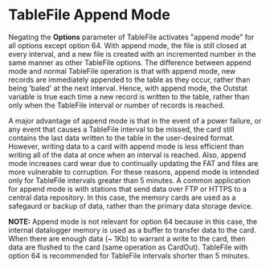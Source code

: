 # TableFile Append Mode

Negating the **Options** parameter of TableFile activates "append mode" for all options except option 64. With append mode, the file is still closed at every interval, and a new file is created with an incremented number in the same manner as other TableFile options. The difference between append mode and normal TableFile operation is that with append mode, new records are immediately appended to the table as they occur, rather than being 'baled' at the next interval. Hence, with append mode, the Outstat variable is true each time a new record is written to the table, rather than only when the TableFile interval or number of records is reached.

A major advantage of append mode is that in the event of a power failure, or any event that causes a TableFile interval to be missed, the card still contains the last data written to the table in the user-desired format. However, writing data to a card with append mode is less efficient than writing all of the data at once when an interval is reached. Also, append mode increases card wear due to continually updating the FAT and files are more vulnerable to corruption. For these reasons, append mode is intended only for TableFile intervals greater than 5 minutes. A common application for append mode is with stations that send data over FTP or HTTPS to a central data repository. In this case, the memory cards are used as a safegaurd or backup of data, rather than the primary data storage device.

**NOTE:** Append mode is not relevant for option 64 because in this case, the internal datalogger memory is used as a buffer to transfer data to the card. When there are enough data (~ 1Kb) to warrant a write to the card, then data are flushed to the card (same operation as CardOut). TableFile with option 64 is recommended for TableFile intervals shorter than 5 minutes.
